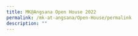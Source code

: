 ```yaml
---
title: MK@Angsana Open House 2022
permalink: /mk-at-angsana/Open-House/permalink
description: ""
---
```

